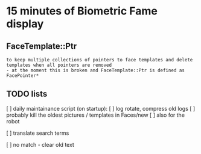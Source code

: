 # 15 minutes of Biometric Fame display

## FaceTemplate::Ptr
    to keep multiple collections of pointers to face templates and delete templates when all pointers are removed
    - at the moment this is broken and FaceTemplate::Ptr is defined as FacePointer*

## TODO lists

[ ] daily maintainance script (on startup):
    [ ] log rotate, compress old logs
    [ ] probably kill the oldest pictures / templates in Faces/new
    [ ] also for the robot

[ ] translate search terms

[ ] no match - clear old text


